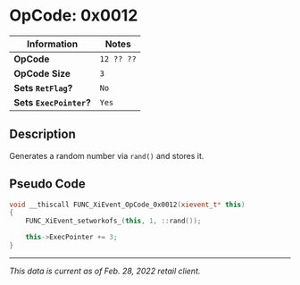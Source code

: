 # OpCode: 0x0012

| Information               | Notes |
|---                        |---    |
| **OpCode**                | `12 ?? ??` |
| **OpCode Size**           | `3`   |
| **Sets `RetFlag`?**       | `No`  |
| **Sets `ExecPointer`?**   | `Yes` |

## Description

Generates a random number via `rand()` and stores it.

## Pseudo Code

```cpp
void __thiscall FUNC_XiEvent_OpCode_0x0012(xievent_t* this)
{
    FUNC_XiEvent_setworkofs_(this, 1, ::rand());

    this->ExecPointer += 3;
}
```

---

_This data is current as of Feb. 28, 2022 retail client._
